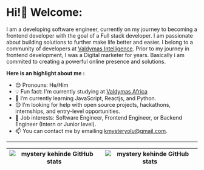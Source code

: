 # Hi!👋 Welcome:


I am a developing software engineer, currently on my journey to becoming a frontend developer with the goal of a Full stack developer. I am passionate about building solutions to further make life better and easier. I belong to a community of developers at [Valdymas Intelligence](https://valdymasafrica.org/). Prior to my journey in frontend development, I was a Digital marketer for years. Basically i am commited to creating a powerful online presence and solutions.


**Here is an highlight about me :**
- 😊 Pronouns: He/Him
- 💡 Fun fact: I'm currently studying at [Valdymas Africa](https://valdymasafrica.org/)
- 🌱 I’m currently learning JavaScript, Reactjs, and Python.
- 😊 I’m looking for help with open source projects, hackathons, internships, and entry-level opportunities.
- 💼 Job interests: Software Engineer, Frontend Engineer, or Backend Engineer (Intern or Junior level).
- 📫 You can contact me by emailing kmysteryolu@gmail.com.

---

| <img align="center" src="https://github-readme-stats.vercel.app/api?username=mysterykehinde&show_icons=true&include_all_commits=true&hide_border=true" alt="mystery kehinde GitHub stats" /> | <img align="center" src="https://github-readme-stats.vercel.app/api/top-langs/?username=mysterykehinde&langs_count=8&layout=compact&hide_border=true" alt="mystery kehinde GitHub stats" /> |
| ------------- | ------------- |


